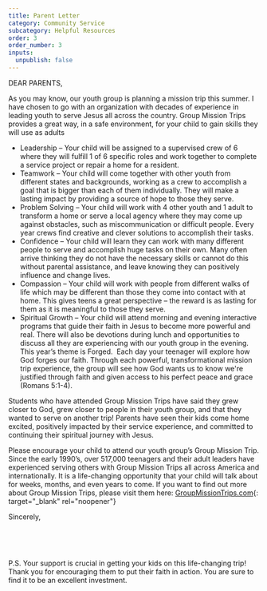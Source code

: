 ```yaml
---
title: Parent Letter
category: Community Service
subcategory: Helpful Resources
order: 3
order_number: 3
inputs:
  unpublish: false
---
```

DEAR PARENTS,

As you may know, our youth group is planning a mission trip this summer. I have chosen to go with an organization with decades of experience in leading youth to serve Jesus all across the country. Group Mission Trips provides a great way, in a safe environment, for your child to gain skills they will use as adults

* Leadership – Your child will be assigned to a supervised crew of 6 where they will fulfill 1 of 6 specific roles and work together to complete a service project or repair a home for a resident.
* Teamwork – Your child will come together with other youth from different states and backgrounds, working as a crew to accomplish a goal that is bigger than each of them individually. They will make a lasting impact by providing a source of hope to those they serve.
* Problem Solving – Your child will work with 4 other youth and 1 adult to transform a home or serve a local agency where they may come up against obstacles, such as miscommunication or difficult people. Every year crews find creative and clever solutions to accomplish their tasks.
* Confidence – Your child will learn they can work with many different people to serve and accomplish huge tasks on their own. Many often arrive thinking they do not have the necessary skills or cannot do this without parental assistance, and leave knowing they can positively influence and change lives.
* Compassion – Your child will work with people from different walks of life which may be different than those they come into contact with at home. This gives teens a great perspective – the reward is as lasting for them as it is meaningful to those they serve.
* Spiritual Growth – Your child will attend morning and evening interactive programs that guide their faith in Jesus to become more powerful and real. There will also be devotions during lunch and opportunities to discuss all they are experiencing with our youth group in the evening. This year’s theme is Forged. &nbsp;Each day your teenager will explore how God forges our faith. Through each powerful, transformational mission trip experience, the group will see how God wants us to know we're justified through faith and given access to his perfect peace and grace (Romans 5:1-4).

Students who have attended Group Mission Trips have said they grew closer to God, grew closer to people in their youth group, and that they wanted to serve on another trip\! Parents have seen their kids come home excited, positively impacted by their service experience, and committed to continuing their spiritual journey with Jesus.

Please encourage your child to attend our youth group’s Group Mission Trip. Since the early 1990’s, over 517,000 teenagers and their adult leaders have experienced serving others with Group Mission Trips all across America and internationally. It is a life-changing opportunity that your child will talk about for weeks, months, and even years to come. If you want to find out more about Group Mission Trips, please visit them here: [GroupMissionTrips.com](https://groupmissiontrips.com/){: target="_blank" rel="noopener"}

Sincerely,

&nbsp;

&nbsp;

P.S. Your support is crucial in getting your kids on this life-changing trip\! Thank you for encouraging them to put their faith in action. You are sure to find it to be an excellent investment.